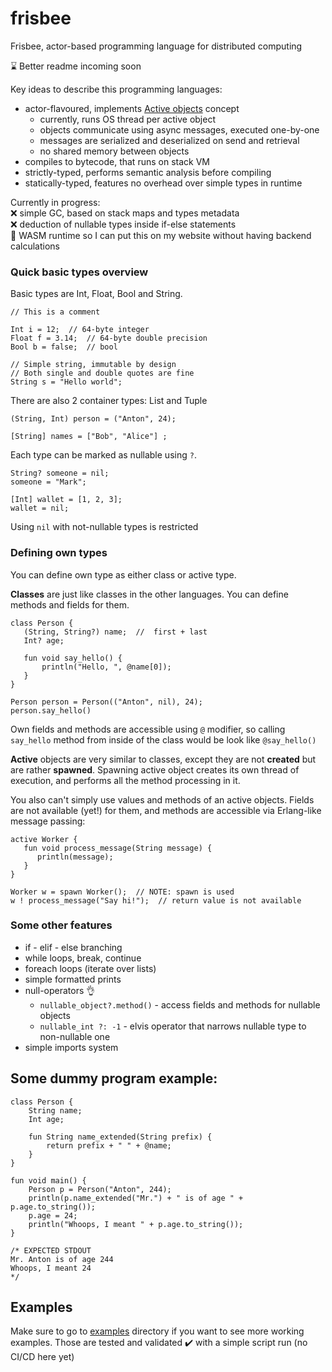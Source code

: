 # frisbee
Frisbee, actor-based programming language for distributed computing

:hourglass: Better readme incoming soon

Key ideas to describe this programming languages:
* actor-flavoured, implements [Active objects](https://en.wikipedia.org/wiki/Active_object) concept
  * currently, runs OS thread per active object
  * objects communicate using async messages, executed one-by-one
  * messages are serialized and deserialized on send and retrieval
  * no shared memory between objects
* compiles to bytecode, that runs on stack VM
* strictly-typed, performs semantic analysis before compiling
* statically-typed, features no overhead over simple types in runtime


Currently in progress:  
:x: simple GC, based on stack maps and types metadata  
:x: deduction of nullable types inside if-else statements  
:pray: WASM runtime so I can put this on my website without having backend calculations


### Quick basic types overview
Basic types are Int, Float, Bool and String.
```
// This is a comment

Int i = 12;  // 64-byte integer
Float f = 3.14;  // 64-byte double precision
Bool b = false;  // bool

// Simple string, immutable by design
// Both single and double quotes are fine
String s = "Hello world";
```

There are also 2 container types: List and Tuple
```
(String, Int) person = ("Anton", 24);

[String] names = ["Bob", "Alice"] ;
```

Each type can be marked as nullable using `?`.
```
String? someone = nil;
someone = "Mark";

[Int] wallet = [1, 2, 3];
wallet = nil;
```
Using `nil` with not-nullable types is restricted

### Defining own types
You can define own type as either class or active type.

**Classes** are just like classes in the other languages.
You can define methods and fields for them.
```
class Person {
   (String, String?) name;  //  first + last
   Int? age;
   
   fun void say_hello() {
       println("Hello, ", @name[0]);
   }
}

Person person = Person(("Anton", nil), 24);
person.say_hello()
```

Own fields and methods are accessible using `@` modifier, so calling
`say_hello` method from inside of the class would be look like `@say_hello()`

**Active** objects are very similar to classes, except they are not
__created__ but are rather __spawned__.
Spawning active object creates its own thread of execution, and performs all the method
processing in it.

You also can't simply use values and methods of an active objects. Fields are not available (yet!)
for them, and methods are accessible via Erlang-like message passing:
```
active Worker {
   fun void process_message(String message) {
      println(message);
   }
}

Worker w = spawn Worker();  // NOTE: spawn is used
w ! process_message("Say hi!");  // return value is not available
```

### Some other features

* if - elif - else branching
* while loops, break, continue
* foreach loops (iterate over lists)
* simple formatted prints
* null-operators :ok_hand:
  * `nullable_object?.method()` - access fields and methods for nullable objects
  * `nullable_int ?: -1` - elvis operator that narrows nullable type to non-nullable one
* simple imports system



## Some dummy program example:
```
class Person {
    String name;
    Int age;

    fun String name_extended(String prefix) {
        return prefix + " " + @name;
    }
}

fun void main() {
    Person p = Person("Anton", 244);
    println(p.name_extended("Mr.") + " is of age " + p.age.to_string());
    p.age = 24;
    println("Whoops, I meant " + p.age.to_string());
}

/* EXPECTED STDOUT
Mr. Anton is of age 244
Whoops, I meant 24
*/
```

## Examples
Make sure to go to [examples](examples) directory if you want to see more working examples.
Those are tested and validated :heavy_check_mark: with a simple script run (no CI/CD here yet)
